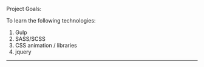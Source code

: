 Project Goals:

To learn the following technologies:
1. Gulp
3. SASS/SCSS
4. CSS animation / libraries
5. jquery

---

